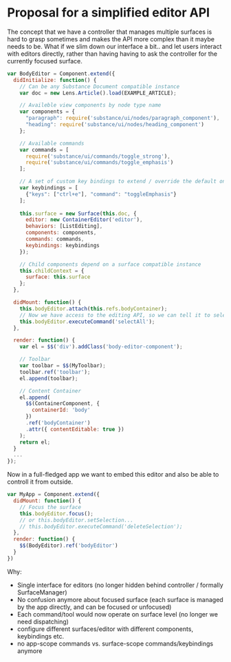 # Proposal for a simplified editor API

The concept that we have a controller that manages multiple surfaces is hard to grasp sometimes and makes the API more complex than it maybe needs to be. What if we slim down our interface a bit.. and let users interact with editors directly, rather than having having to ask the controller for the currently focused surface.

```js
var BodyEditor = Component.extend({
  didInitialize: function() {
    // Can be any Substance Document compatible instance
    var doc = new Lens.Article().load(EXAMPLE_ARTICLE);

    // Availeble view components by node type name
    var components = {
      "paragraph": require('substance/ui/nodes/paragraph_component'),
      "heading": require('substance/ui/nodes/heading_component')
    };

    // Available commands
    var commands = [
      require('substance/ui/commands/toggle_strong'),
      require('substance/ui/commands/toggle_emphasis')
    ];

    // A set of custom key bindings to extend / override the default ones
    var keybindings = [
      {"keys": ["ctrl+e"], "command": "toggleEmphasis"}
    ];
    
    this.surface = new Surface(this.doc, {
      editor: new ContainerEditor('editor'),
      behaviors: [ListEditing],
      components: components,
      commands: commands,
      keybindings: keybindings
    });

    // Child components depend on a surface compatible instance
    this.childContext = {
      surface: this.surface
    };
  },

  didMount: function() {
    this.bodyEditor.attach(this.refs.bodyContainer);
    // Now we have access to the editing API, so we can tell it to select all content
    this.bodyEditor.executeCommand('selectAll');
  },

  render: function() {
    var el = $$('div').addClass('body-editor-component');

    // Toolbar
    var toolbar = $$(MyToolbar);
    toolbar.ref('toolbar');
    el.append(toolbar);

    // Content Container
    el.append(
      $$(ContainerComponent, {
        containerId: 'body'
      })
      .ref('bodyContainer')
      .attr({ contentEditable: true })
    );
    return el;
  }
  ...
});
```

Now in a full-fledged app we want to embed this editor and also be able to controll it from outside.

```js
var MyApp = Component.extend({
  didMount: function() {
    // Focus the surface
    this.bodyEditor.focus();
    // or this.bodyEditor.setSelection... 
    // this.bodyEditor.executeCommand('deleteSelection');
  },
  render: function() {
    $$(BodyEditor).ref('bodyEditor')
  }
})
```

Why:

- Single interface for editors (no longer hidden behind controller / formally SurfaceManager)
- No confusion anymore about focused surface (each surface is managed by the app directly, and can be focused or unfocused)
- Each command/tool would now operate on surface level (no longer we need dispatching)
- configure different surfaces/editor with different components, keybindings etc.
- no app-scope commands vs. surface-scope commands/keybindings anymore